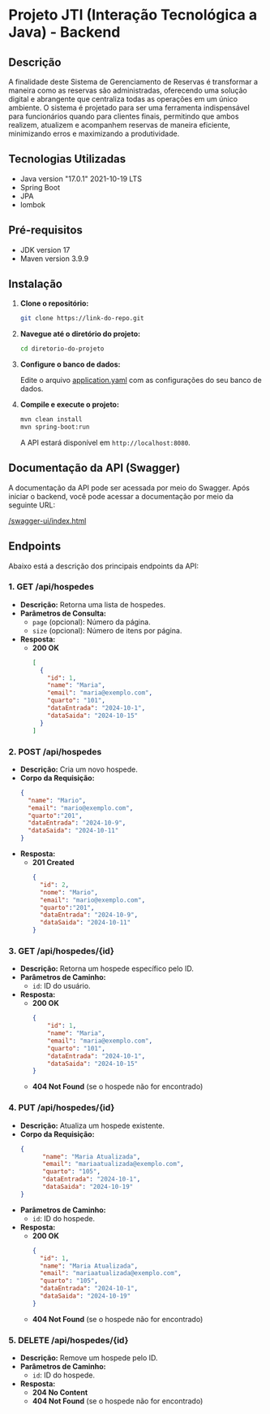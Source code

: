 # Projeto JTI (Interação Tecnológica a Java) - Backend 

## Descrição

A finalidade deste Sistema de Gerenciamento de Reservas é transformar a maneira como as reservas são
administradas, oferecendo uma solução digital e abrangente que centraliza todas as operações em um
único ambiente. O sistema é projetado para ser uma ferramenta indispensável para funcionários quando
para clientes finais, permitindo que ambos realizem, atualizem e acompanhem reservas de maneira
eficiente, minimizando erros e maximizando a produtividade.

## Tecnologias Utilizadas

- Java version "17.0.1" 2021-10-19 LTS
- Spring Boot
- JPA
- lombok

## Pré-requisitos

- JDK version 17
- Maven version 3.9.9

## Instalação

1. **Clone o repositório:**

   ```bash
   git clone https://link-do-repo.git
   ```

2. **Navegue até o diretório do projeto:**

   ```bash
   cd diretorio-do-projeto
   ```

3. **Configure o banco de dados:**

   Edite o arquivo [application.yaml](src/main/resources/application.yaml) com as configurações do seu banco de dados.

4. **Compile e execute o projeto:**

   ```bash
   mvn clean install
   mvn spring-boot:run
   ```

   A API estará disponível em `http://localhost:8080`.

## Documentação da API (Swagger)

A documentação da API pode ser acessada por meio do Swagger. Após iniciar o backend, você pode acessar a documentação por meio da seguinte URL:

[/swagger-ui/index.html](http://localhost:8080//swagger-ui/index.html)

## Endpoints

Abaixo está a descrição dos principais endpoints da API:


### **1. GET /api/hospedes**

- **Descrição:** Retorna uma lista de hospedes.
- **Parâmetros de Consulta:**
    - `page` (opcional): Número da página.
    - `size` (opcional): Número de itens por página.
- **Resposta:**
    - **200 OK**
      ```json
      [
        {
          "id": 1,
          "name": "Maria",
          "email": "maria@exemplo.com",
          "quarto": "101",
          "dataEntrada": "2024-10-1",
          "dataSaida": "2024-10-15"
        }
      ]
      ```

### **2. POST /api/hospedes**

- **Descrição:** Cria um novo hospede.
- **Corpo da Requisição:**
  ```json
  {
    "name": "Mario",
    "email": "mario@exemplo.com",
    "quarto":"201", 
    "dataEntrada": "2024-10-9",
    "dataSaida": "2024-10-11"
  }
  ```
- **Resposta:**
    - **201 Created**
      ```json
      {
        "id": 2,
        "nome": "Mario",
        "email": "mario@exemplo.com",
        "quarto":"201", 
        "dataEntrada": "2024-10-9",
        "dataSaida": "2024-10-11"
      }
      ```

### **3. GET /api/hospedes/{id}**

- **Descrição:** Retorna um hospede específico pelo ID.
- **Parâmetros de Caminho:**
    - `id`: ID do usuário.
- **Resposta:**
    - **200 OK**
      ```json
      {
          "id": 1,
          "name": "Maria",
          "email": "maria@exemplo.com",
          "quarto": "101",
          "dataEntrada": "2024-10-1",
          "dataSaida": "2024-10-15"
      }
      ```
    - **404 Not Found** (se o hospede não for encontrado)

### **4. PUT /api/hospedes/{id}**

- **Descrição:** Atualiza um hospede existente.
- **Corpo da Requisição:**
  ```json
  {
        "name": "Maria Atualizada",
        "email": "mariaatualizada@exemplo.com",
        "quarto": "105",
        "dataEntrada": "2024-10-1",
        "dataSaida": "2024-10-19"
  }
  ```
- **Parâmetros de Caminho:**
    - `id`: ID do hospede.
- **Resposta:**
    - **200 OK**
      ```json
      {
        "id": 1,
        "name": "Maria Atualizada",
        "email": "mariaatualizada@exemplo.com",
        "quarto": "105",
        "dataEntrada": "2024-10-1",
        "dataSaida": "2024-10-19"
      }
      ```
    - **404 Not Found** (se o hospede não for encontrado)

### **5. DELETE /api/hospedes/{id}**

- **Descrição:** Remove um hospede pelo ID.
- **Parâmetros de Caminho:**
    - `id`: ID do hospede.
- **Resposta:**
    - **204 No Content**
    - **404 Not Found** (se o hospede não for encontrado)
